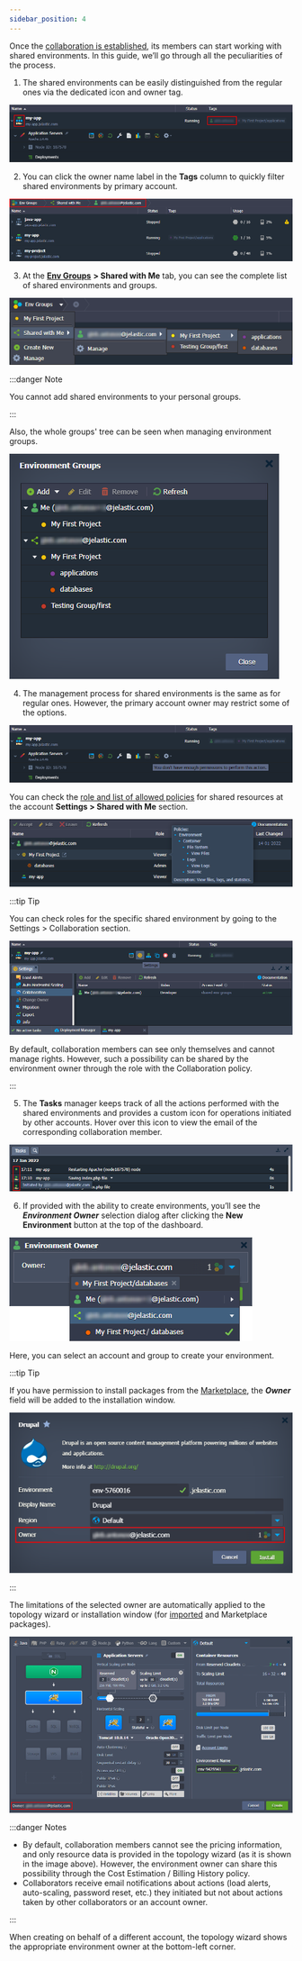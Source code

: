 ```yaml
---
sidebar_position: 4
---
```


Once the [collaboration is established](/docs/Account&Pricing/Accounts%20Collaboration/Create%20Collaboration), its members can start working with shared environments. In this guide, we’ll go through all the peculiarities of the process.

1. The shared environments can be easily distinguished from the regular ones via the dedicated icon and owner tag.

<div style={{
    display:'flex',
    justifyContent: 'center',
    margin: '0 0 1rem 0'
}}>

![Locale Dropdown](./img/CollaborationUserExperience/01-shared-environment.png)

</div>

2. You can click the owner name label in the **Tags** column to quickly filter shared environments by primary account.

<div style={{
    display:'flex',
    justifyContent: 'center',
    margin: '0 0 1rem 0'
}}>

![Locale Dropdown](./img/CollaborationUserExperience/02-environments-filtered-by-owner.png)

</div>

3. At the **[Env Groups](/docs/EnvironmentManagement/Environment%20Groups/Overview)** **> Shared with Me** tab, you can see the complete list of shared environments and groups.

<div style={{
    display:'flex',
    justifyContent: 'center',
    margin: '0 0 1rem 0'
}}>

![Locale Dropdown](./img/CollaborationUserExperience/03-shared-environment-groups.png)

</div>

:::danger Note

You cannot add shared environments to your personal groups.

:::

Also, the whole groups' tree can be seen when managing environment groups.

<div style={{
    display:'flex',
    justifyContent: 'center',
    margin: '0 0 1rem 0'
}}>

![Locale Dropdown](./img/CollaborationUserExperience/04-managing-environment-groups.png)

</div>

4. The management process for shared environments is the same as for regular ones. However, the primary account owner may restrict some of the options.

<div style={{
    display:'flex',
    justifyContent: 'center',
    margin: '0 0 1rem 0'
}}>

![Locale Dropdown](./img/CollaborationUserExperience/05-restricted-action-for-shared-environment.png)

</div>

You can check the [role and list of allowed policies](/docs/Account&Pricing/Accounts%20Collaboration/Collaboration%20Roles%20Policies) for shared resources at the account **Settings > Shared with Me** section.

<div style={{
    display:'flex',
    justifyContent: 'center',
    margin: '0 0 1rem 0'
}}>

![Locale Dropdown](./img/CollaborationUserExperience/06-shared-roles-and-policies.png)

</div>

:::tip Tip

You can check roles for the specific shared environment by going to the Settings > Collaboration section.

<div style={{
    display:'flex',
    justifyContent: 'center',
    margin: '0 0 1rem 0'
}}>

![Locale Dropdown](./img/CollaborationUserExperience/07-environment-collaboration-settings.png)

</div>

By default, collaboration members can see only themselves and cannot manage rights. However, such a possibility can be shared by the environment owner through the role with the Collaboration policy.

:::

5. The **Tasks** manager keeps track of all the actions performed with the shared environments and provides a custom icon for operations initiated by other accounts. Hover over this icon to view the email of the corresponding collaboration member.

<div style={{
    display:'flex',
    justifyContent: 'center',
    margin: '0 0 1rem 0'
}}>

![Locale Dropdown](./img/CollaborationUserExperience/08-collaboration-actions-in-tasks.png)

</div>

6. If provided with the ability to create environments, you’ll see the **_Environment Owner_** selection dialog after clicking the **New Environment** button at the top of the dashboard.

<div style={{
    display:'flex',
    justifyContent: 'center',
    margin: '0 0 1rem 0'
}}>

![Locale Dropdown](./img/CollaborationUserExperience/09-select-new-environment-owner.png)

</div>

Here, you can select an account and group to create your environment.

:::tip Tip

If you have permission to install packages from the [Marketplace](/docs/Deployment%20Tools/Cloud%20Scripting%20&%20JPS/Marketplace), the **_Owner_** field will be added to the installation window.

<div style={{
    display:'flex',
    justifyContent: 'center',
    margin: '0 0 1rem 0'
}}>

![Locale Dropdown](./img/CollaborationUserExperience/10-marketplace-package-owner.png)

</div>

:::

The limitations of the selected owner are automatically applied to the topology wizard or installation window (for [imported](/docs/EnvironmentManagement/Environment%20Export%20and%20Import/Environment%20Import) and Marketplace packages).

<div style={{
    display:'flex',
    justifyContent: 'center',
    margin: '0 0 1rem 0'
}}>

![Locale Dropdown](./img/CollaborationUserExperience/11-environment-owner-in-wizard.png)

</div>

:::danger Notes

- By default, collaboration members cannot see the pricing information, and only resource data is provided in the topology wizard (as it is shown in the image above). However, the environment owner can share this possibility through the Cost Estimation / Billing History policy.
- Collaborators receive email notifications about actions (load alerts, auto-scaling, password reset, etc.) they initiated but not about actions taken by other collaborators or an account owner.

:::

When creating on behalf of a different account, the topology wizard shows the appropriate environment owner at the bottom-left corner.
